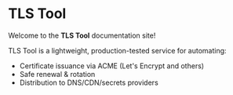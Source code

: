 # TLS Tool

Welcome to the **TLS Tool** documentation site!

TLS Tool is a lightweight, production-tested service for automating:

- Certificate issuance via ACME (Let's Encrypt and others)
- Safe renewal & rotation
- Distribution to DNS/CDN/secrets providers


